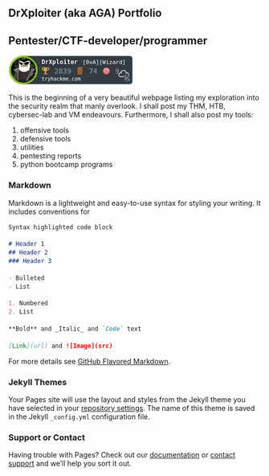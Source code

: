 ## DrXploiter (aka AGA) Portfolio
## Pentester/CTF-developer/programmer

![alt text](https://raw.githubusercontent.com/DrXploiter/DrXploiter/main/badge.png)



This is the beginning of a very beautiful webpage listing my exploration into the security realm that manly overlook. I shall post my THM, HTB, cybersec-lab and VM endeavours. Furthermore, I shall also post my tools:

1. offensive tools
2. defensive tools
3. utilities
4. pentesting reports
5. python bootcamp programs









### Markdown

Markdown is a lightweight and easy-to-use syntax for styling your writing. It includes conventions for

```markdown
Syntax highlighted code block

# Header 1
## Header 2
### Header 3

- Bulleted
- List

1. Numbered
2. List

**Bold** and _Italic_ and `Code` text

[Link](url) and ![Image](src)
```

For more details see [GitHub Flavored Markdown](https://guides.github.com/features/mastering-markdown/).

### Jekyll Themes

Your Pages site will use the layout and styles from the Jekyll theme you have selected in your [repository settings](https://github.com/DrXploiter/portfolio/settings). The name of this theme is saved in the Jekyll `_config.yml` configuration file.

### Support or Contact

Having trouble with Pages? Check out our [documentation](https://docs.github.com/categories/github-pages-basics/) or [contact support](https://support.github.com/contact) and we’ll help you sort it out.
